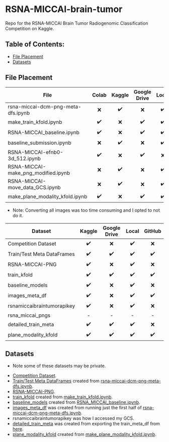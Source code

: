 # RSNA-MICCAI-brain-tumor
Repo for the RSNA-MICCAI Brain Tumor Radiogenomic Classification Competition on Kaggle.


## Table of Contents:
- [File Placement](https://github.com/alckasoc/RSNA-MICCAI-brain-tumor/blob/main/README.md#file-placement)
- [Datasets](https://github.com/alckasoc/RSNA-MICCAI-brain-tumor/blob/main/README.md#datasets)


## File Placement

| File                                   | Colab              | Kaggle             | Google Drive       | Local              | GitHub             | Executed In  |
| -------------------------------------- |:------------------:|:------------------:|:------------------:|:------------------:|:------------------:|:------------:|         
| rsna-miccai-dcm-png-meta-dfs.ipynb     | :x:                | :heavy_check_mark: | :x:                | :heavy_check_mark: | :heavy_check_mark: | Kaggle       |
| make_train_kfold.ipynb                 | :heavy_check_mark:	| :x:                | :heavy_check_mark: | :heavy_check_mark: | :heavy_check_mark: | Colab        |
| RSNA-MICCAI_baseline.ipynb             | :heavy_check_mark:	| :x:                | :heavy_check_mark: | :heavy_check_mark: | :heavy_check_mark: | Colab        | 
| baseline_submission.ipynb              | :x:	              | :heavy_check_mark: | :x:                | :heavy_check_mark: | :heavy_check_mark: | Kaggle       |
| RSNA-MICCAI-efnb0-3d_512.ipynb         | :heavy_check_mark:	| :x:                | :heavy_check_mark: | :x:                | :x:                | Colab        |
| RSNA-MICCAI-make_png_modified.ipynb    | :x:	              | :heavy_check_mark: | :x:                | :heavy_check_mark: | :heavy_check_mark: | Local/Gcloud |
| RSNA-MICCAI-move_data_GCS.ipynb        | :x:	              | :heavy_check_mark: | :x:                | :heavy_check_mark: | :heavy_check_mark: | Kaggle       |
| make_plane_modality_kfold.ipynb        | :heavy_check_mark:	| :x:                | :heavy_check_mark: | :heavy_check_mark: | :heavy_check_mark: | Colab       |


+ Note: Converting all images was too time consuming and I opted to not do it.

| Dataset                                | Kaggle             | Google Drive       | Local              | GitHub             |
| -------------------------------------- |:------------------:|:------------------:|:------------------:|:------------------:| 
| Competition Dataset                    | :heavy_check_mark: | :x:                | :heavy_check_mark: | :x:                |
| Train/Test Meta DataFrames             | :heavy_check_mark: | :heavy_check_mark: | :heavy_check_mark: | :heavy_check_mark: |
| RSNA-MICCAI-PNG                        | :heavy_check_mark: | :x:                | :heavy_check_mark: | :x:                |
| train_kfold                            | :heavy_check_mark: | :heavy_check_mark: | :heavy_check_mark: | :heavy_check_mark: |
| baseline_models                        | :heavy_check_mark: | :x:                | :heavy_check_mark: | :x:                |
| images_meta_df                         | :heavy_check_mark: | :x:                | :heavy_check_mark: | :heavy_check_mark: |
| rsnamiccaibraintumorapikey             | :heavy_check_mark: | :x:                | :heavy_check_mark: | :x:                |
| rsna_miccai_pngs                       | -                  | -                  | -                  | -                  |
| detailed_train_meta                    | :heavy_check_mark: | :heavy_check_mark: | :heavy_check_mark: | :x:                |
| plane_modality_kfold                   | :heavy_check_mark: | :heavy_check_mark: | :heavy_check_mark: | :heavy_check_mark: |


## Datasets

+ Note some of these datasets may be private.

- [Competition Dataset](https://www.kaggle.com/c/rsna-miccai-brain-tumor-radiogenomic-classification/data).
- [Train/Test Meta DataFrames](https://www.kaggle.com/vincenttu/rsnamiccaibraintumor-meta-datasets) created from [rsna-miccai-dcm-png-meta-dfs.ipynb](https://github.com/alckasoc/RSNA-MICCAI-brain-tumor/blob/main/src/preprocessing/rsna-miccai-dcm-png-meta-dfs.ipynb).
- [RSNA-MICCAI-PNG](https://www.kaggle.com/jonathanbesomi/rsna-miccai-png).
- [train_kfold](https://www.kaggle.com/vincenttu/rsnamiccaibraintumor-train-kfold) created from [make_train_kfold.ipynb](https://github.com/alckasoc/RSNA-MICCAI-brain-tumor/blob/main/src/preprocessing/make_train_kfold.ipynb).
- [baseline_models](https://www.kaggle.com/vincenttu/baseline-models) created from [RSNA_MICCAI_baseline.ipynb](https://github.com/alckasoc/RSNA-MICCAI-brain-tumor/blob/main/src/RSNA-MICCAI_baseline/RSNA_MICCAI_baseline.ipynb).
- [images_meta_df](https://www.kaggle.com/vincenttu/images-meta-df) was created from running just the first half of [rsna-miccai-dcm-png-meta-dfs.ipynb](https://github.com/alckasoc/RSNA-MICCAI-brain-tumor/blob/main/src/preprocessing/rsna-miccai-dcm-png-meta-dfs.ipynb).
- rsnamiccaibraintumorapikey was how I accessed my GCS. 
- [detailed_train_meta](https://www.kaggle.com/vincenttu/detailed-train-meta) was created from exporting the train_meta_df from [here](https://www.kaggle.com/smoschou55/advanced-eda-brain-tumor-data).
- [plane_modality_kfold](https://www.kaggle.com/vincenttu/plane-modality-kfold) created from [make_plane_modality_kfold.ipynb](https://github.com/alckasoc/RSNA-MICCAI-brain-tumor/blob/main/src/preprocessing/make_plane_modality_kfold.ipynb).
